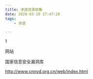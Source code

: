 ```yaml
---
title: 渗透资源收集
date: 2020-03-10 17:47:28
tags:
	- 渗透

---
```


1

网站

国家信息安全漏洞库

http://www.cnnvd.org.cn/web/index.html



